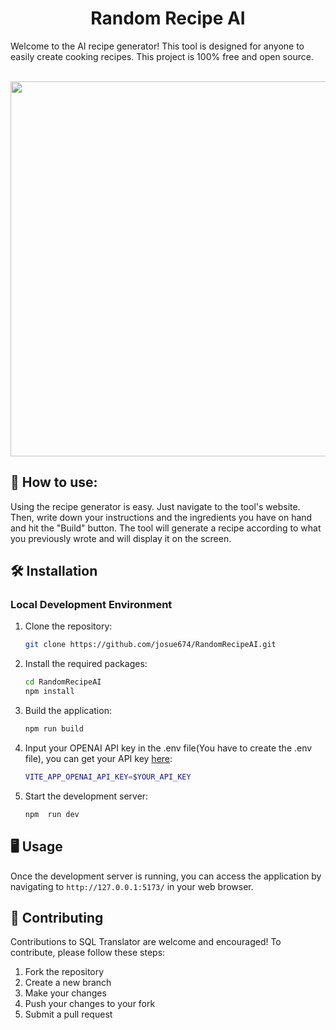 <h1 align="center">Random Recipe AI </h1>

Welcome to the AI recipe generator! This tool is designed for anyone to easily create cooking recipes. This project is 100% free and open source.

<br>
<div align="center">
    <img src="https://firebasestorage.googleapis.com/v0/b/feedbacksdev.appspot.com/o/Screenshot%202023-06-14%20163826.png?alt=media&token=289eadd6-e4ab-44eb-a59c-2bc163127624" width="600" />
</div>

## 📖 How to use:

Using the recipe generator is easy. Just navigate to the tool's website. Then, write down your instructions and the ingredients you have on hand and hit the "Build" button. The tool will generate a recipe according to what you previously wrote and will display it on the screen.

## 🛠️ Installation

### Local Development Environment

1. Clone the repository:

    ```bash
    git clone https://github.com/josue674/RandomRecipeAI.git
    ```

2. Install the required packages:

    ```bash
    cd RandomRecipeAI
    npm install
    ```

3. Build the application:

    ```bash
    npm run build
    ```

4. Input your OPENAI API key in the .env file(You have to create the .env file), you can get your API key [here](https://beta.openai.com/account/api-keys):

    ```bash
    VITE_APP_OPENAI_API_KEY=$YOUR_API_KEY
    ```

5. Start the development server:

    ```bash
    npm  run dev
    ```

## 🖥️ Usage

Once the development server is running, you can access the application by navigating to `http://127.0.0.1:5173/` in your web browser.


## 👥 Contributing

Contributions to SQL Translator are welcome and encouraged! To contribute, please follow these steps:

1. Fork the repository
2. Create a new branch
3. Make your changes
4. Push your changes to your fork
5. Submit a pull request
